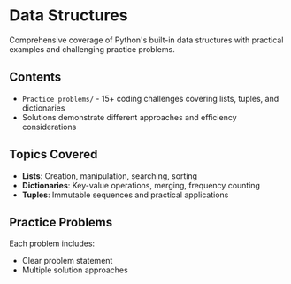# Data Structures

Comprehensive coverage of Python's built-in data structures with practical examples and challenging practice problems.

## Contents

- `Practice problems/` - 15+ coding challenges covering lists, tuples, and dictionaries
- Solutions demonstrate different approaches and efficiency considerations

## Topics Covered

- **Lists**: Creation, manipulation, searching, sorting
- **Dictionaries**: Key-value operations, merging, frequency counting
- **Tuples**: Immutable sequences and practical applications

## Practice Problems

Each problem includes:
- Clear problem statement
- Multiple solution approaches
